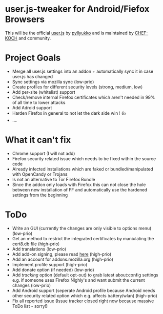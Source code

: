 # user.js-tweaker for Android/Fiefox Browsers

This will be the official [user.js](https://github.com/pyllyukko/user.js) by [pyllyukko](https://github.com/pyllyukko) and is maintained by [CHEF-KOCH](https://github.com/CHEF-KOCH) and community. 


# Project Goals

* Merge all user.js settings into an addon + automatically sync it in case user.js has changed 
* Sync settings via mozilla sync (low-prio)
* Create profiles for different security levels (strong, medium, low)
* Add per-site (whitelist) support
* Check/remove internal Firefox certificates which aren't needed in 99% of all time to lower attacks
* Add Adroid support
* Harden Firefox in general to not let the dark side win ! :+1:
* ....


# What it can't fix

* Chrome support (I will not add)
* Firefox security related issue which needs to be fixed within the source code
* Already infected installations which are faked or bundled/manipulated with OpenCandy or Trojans 
* Is not an alternative to Tor Firefox Bundle
* Since the addon only loads with Firefox this can not close the hole between new installation of FF and automatically use the hardened settings from the beginning 


# ToDo

* Write an GUI (currently the changes are only visible to options menu) (low-prio)
* Get an method to restrict the integrated certificates by maniulating the cert8.db file (high-prio)
* Add translations (low-prio)
* Add add-on signing, please read [here](https://wiki.mozilla.org/Addons/Extension_Signing) (high-prio)
* Add an account for addons.mozilla.org (high-prio)
* Implement profile support (high-prio)
* Add donate option (if needed) (low-prio)
* Add _tracking_ option (default opt-out) to grab latest about:config settings e.g. if someone uses Firefox Nighly's and want submit the current changes (low-prio)
* Add Android support (seperate Android profile because Android needs other security related option which e.g. affects battery/wlan) (high-prio)
* Fix all reported issue (Issue tracker closed right now because massive ToDo list - sorry!)

